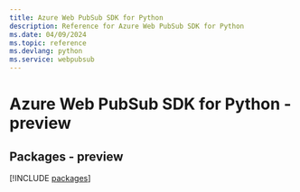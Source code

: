 ```yaml
---
title: Azure Web PubSub SDK for Python
description: Reference for Azure Web PubSub SDK for Python
ms.date: 04/09/2024
ms.topic: reference
ms.devlang: python
ms.service: webpubsub
---
```

# Azure Web PubSub SDK for Python - preview
## Packages - preview
[!INCLUDE [packages](web-pubsub-index.md)]